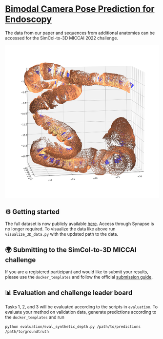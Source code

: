 # [Bimodal Camera Pose Prediction for Endoscopy](https://arxiv.org/abs/2204.04968)

The data from our paper and sequences from additional anatomies can be accessed for the SimCol-to-3D MICCAI 2022 challenge.

<p align="center">
  <img src="assets/pointcloud_S_1.png" alt="Example data visualization" width="600" />
</p>

## ⚙ Getting started

The full dataset is now publicly available [here](https://rdr.ucl.ac.uk/articles/dataset/Simcol3D_-_3D_Reconstruction_during_Colonoscopy_Challenge_Dataset/24077763). Access through Synapse is no longer required. To visualize the data like above run `visualize_3D_data.py` with the updated path to the data. 

## 🌍 Submitting to the SimCol-to-3D MICCAI challenge

If you are a registered participant and would like to submit your results, please use the `docker_templates` and follow the official [submission guide](https://github.com/anitarau/simcol/blob/main/EndoVis-SimCol2022_submission_guide.pdf).

## 📊 Evaluation and challenge leader board

Tasks 1, 2, and 3 will be evaluated according to the scripts in `evaluation`. To evaluate your method on validation data, generate predictions according to the `docker_templates` and run
```
python evaluation/eval_synthetic_depth.py /path/to/predictions /path/to/groundtruth
```
